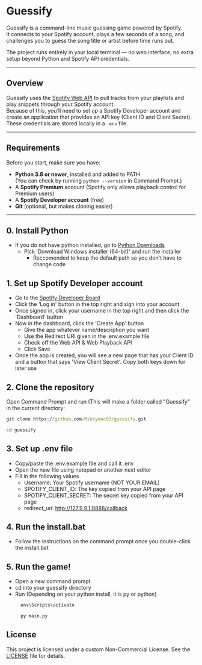 # Guessify

Guessify is a command-line music guessing game powered by Spotify.  
It connects to your Spotify account, plays a few seconds of a song, and challenges you to guess the song title or artist before time runs out.

The project runs entirely in your local terminal — no web interface, no extra setup beyond Python and Spotify API credentials.

---

## Overview

Guessify uses the [Spotify Web API](https://developer.spotify.com) to pull tracks from your playlists and play snippets through your Spotify account.  
Because of this, you’ll need to set up a Spotify Developer account and create an application that provides an API key (Client ID and Client Secret).  
These credentials are stored locally in a `.env` file.

---

## Requirements

Before you start, make sure you have:

- **Python 3.8 or newer**, installed and added to PATH  
  (You can check by running `python --version` in Command Prompt.)
- A **Spotify Premium** account (Spotify only allows playback control for Premium users)
- A **Spotify Developer account** (free)
- **Git** (optional, but makes cloning easier)

---

## 0. Install Python
- If you do not have python installed, go to [Python Downloads](https://www.python.org/downloads/windows/)
    - Pick 'Download Windows installer (64-bit)' and run the installer
        - Reccomended to keep the default path so you don't have to change code
     
          
## 1. Set up Spotify Developer account

- Go to the [Spotify Developer Board](https://developer.spotify.com)
- Click the 'Log in' button in the top right and sign into your account
- Once signed in, click your username in the top right and then click the 'Dashboard' button
- Now in the dashboard, click the 'Create App' button
    - Give the app whatever name/description you want
    - Use the Redirect URI given in the .env.example file
    - Check off the Web API & Web Playback API
    - Click Save
- Once the app is created, you will see a new page that has your Client ID and a button that says 'View Client Secret'. Copy both keys down for later use

## 2. Clone the repository

Open Command Prompt and run (This will make a folder called "Guessify" in the current directory:

```cmd
git clone https://github.com/Mikeymac02/guessify.git

cd guessify
```

## 3. Set up .env file

- Copy/paste the .env.example file and call it .env
- Open the new file using notepad or another next editor
- Fill in the following values
  - Username: Your Spotify username (NOT YOUR EMAIL)
  - SPOTIFY_CLIENT_ID: The key copied from your API page
  - SPOTIFY_CLIENT_SECRET: The secret key copied from your API page
  - redirect_uri: http://127.9.9.1:8888/callback

## 4. Run the install.bat

- Follow the instructions on the command prompt once you double-click the install.bat

## 5. Run the game!

- Open a new command prompt
- cd into your guessify directory
- Run (Depending on your python install, it is py or python)
  ```cmd
    env\Scripts\activate
  
    py main.py
  ```

## License
This project is licensed under a custom Non-Commercial License.
See the [LICENSE](LICENSE) file for details.




